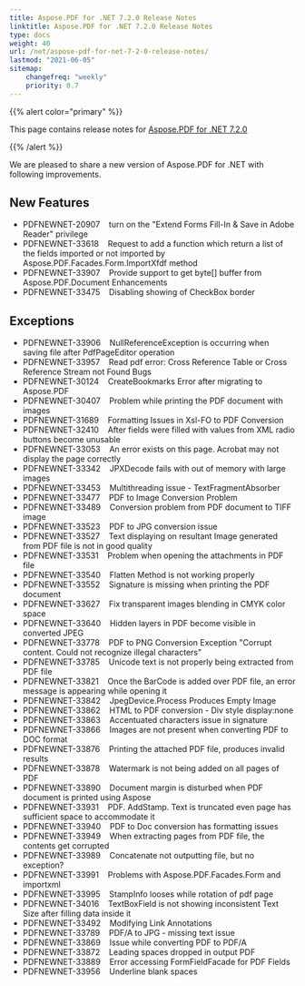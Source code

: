 ```yaml
---
title: Aspose.PDF for .NET 7.2.0 Release Notes
linktitle: Aspose.PDF for .NET 7.2.0 Release Notes
type: docs
weight: 40
url: /net/aspose-pdf-for-net-7-2-0-release-notes/
lastmod: "2021-06-05"
sitemap:
    changefreq: "weekly"
    priority: 0.7
---
```


{{% alert color="primary" %}}

This page contains release notes for [Aspose.PDF for .NET 7.2.0](http://www.aspose.com/downloads/pdf/net/new-releases/aspose.pdf-for-.net-7.2.0/)

{{% /alert %}}

We are pleased to share a new version of Aspose.PDF for .NET with following improvements.
## **New Features**
- PDFNEWNET-20907    turn on the "Extend Forms Fill-In & Save in Adobe Reader" privilege
- PDFNEWNET-33618    Request to add a function which return a list of the fields imported or not imported by Aspose.PDF.Facades.Form.ImportXfdf method
- PDFNEWNET-33907    Provide support to get byte[] buffer from Aspose.PDF.Document
  Enhancements
- PDFNEWNET-33475    Disabling showing of CheckBox border
## **Exceptions**
- PDFNEWNET-33906    NullReferenceException is occurring when saving file after PdfPageEditor operation
- PDFNEWNET-33957    Read pdf error: Cross Reference Table or Cross Reference Stream not Found
  Bugs
- PDFNEWNET-30124    CreateBookmarks Error after migrating to Aspose.PDF
- PDFNEWNET-30407    Problem while printing the PDF document with images
- PDFNEWNET-31689    Formatting Issues in Xsl-FO to PDF Conversion
- PDFNEWNET-32410    After fields were filled with values from XML radio buttons become unusable
- PDFNEWNET-33053    An error exists on this page. Acrobat may not display the page correctly
- PDFNEWNET-33342    JPXDecode fails with out of memory with large images
- PDFNEWNET-33453    Multithreading issue - TextFragmentAbsorber
- PDFNEWNET-33477    PDF to Image Conversion Problem
- PDFNEWNET-33489    Conversion problem from PDF document to TIFF image
- PDFNEWNET-33523    PDF to JPG conversion issue
- PDFNEWNET-33527    Text displaying on resultant Image generated from PDF file is not in good quality
- PDFNEWNET-33531    Problem when opening the attachments in PDF file
- PDFNEWNET-33540    Flatten Method is not working properly
- PDFNEWNET-33552    Signature is missing when printing the PDF document
- PDFNEWNET-33627    Fix transparent images blending in CMYK color space
- PDFNEWNET-33640    Hidden layers in PDF become visible in converted JPEG
- PDFNEWNET-33778    PDF to PNG Conversion Exception "Corrupt content. Could not recognize illegal characters"
- PDFNEWNET-33785    Unicode text is not properly being extracted from PDF file
- PDFNEWNET-33821    Once the BarCode is added over PDF file, an error message is appearing while opening it
- PDFNEWNET-33842    JpegDevice.Process Produces Empty Image
- PDFNEWNET-33862    HTML to PDF conversion - Div style display:none
- PDFNEWNET-33863    Accentuated characters issue in signature
- PDFNEWNET-33866    Images are not present when converting PDF to DOC format
- PDFNEWNET-33876    Printing the attached PDF file, produces invalid results
- PDFNEWNET-33878    Watermark is not being added on all pages of PDF
- PDFNEWNET-33890    Document margin is disturbed when PDF document is printed using Aspose
- PDFNEWNET-33931    PDF. AddStamp. Text is truncated even page has sufficient space to accommodate it
- PDFNEWNET-33940    PDF to Doc conversion has formatting issues
- PDFNEWNET-33949    When extracting pages from PDF file, the contents get corrupted
- PDFNEWNET-33989    Concatenate not outputting file, but no exception?
- PDFNEWNET-33991    Problems with Aspose.PDF.Facades.Form and importxml
- PDFNEWNET-33995    StampInfo looses while rotation of pdf page
- PDFNEWNET-34016    TextBoxField is not showing inconsistent Text Size after filling data inside it
- PDFNEWNET-33492    Modifying Link Annotations
- PDFNEWNET-33789    PDF/A to JPG - missing text issue
- PDFNEWNET-33869    Issue while converting PDF to PDF/A
- PDFNEWNET-33872    Leading spaces dropped in output PDF
- PDFNEWNET-33889    Error accessing FormFieldFacade for PDF Fields
- PDFNEWNET-33956    Underline blank spaces

